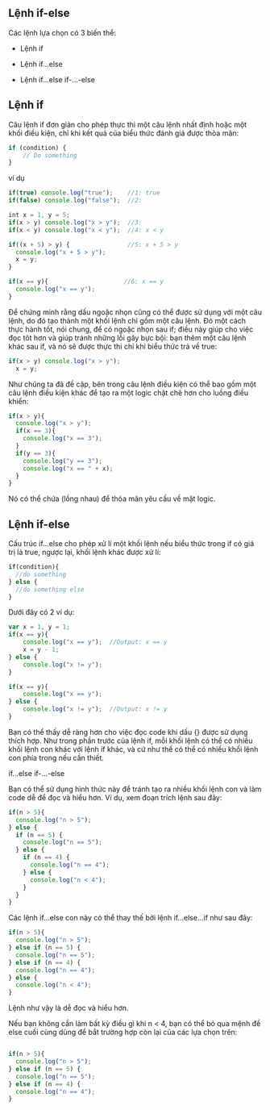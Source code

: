 ## Lệnh if-else
Các lệnh lựa chọn có 3 biến thể:

- Lệnh if

- Lệnh if...else

- Lệnh if...else if-...-else

## Lệnh if
Câu lệnh if đơn giản cho phép thực thi một câu lệnh nhất định hoặc một khối điều kiện, chỉ khi kết quả của biểu thức đánh giá được thỏa mãn:

```js
if (condition) {
	// Do something
}
```

ví dụ

```js
if(true) console.log("true");    //1: true
if(false) console.log("false");  //2:

int x = 1, y = 5;
if(x > y) console.log("x > y");  //3:
if(x < y) console.log("x < y");  //4: x < y

if((x + 5) > y) {			     //5: x + 5 > y
  console.log("x + 5 > y");    
  x = y;
}

if(x == y){ 					//6: x == y
  console.log("x == y");       
}
```

Để chứng minh rằng dấu ngoặc nhọn cũng có thể được sử dụng với một câu lệnh, do đó tạo thành một khối lệnh chỉ gồm một câu lệnh.
Đó một cách thực hành tốt, nói chung, để có ngoặc nhọn sau if; điều này giúp cho việc đọc tôt hơn và giúp tránh những lỗi gây bực bội: bạn thêm một câu lệnh khác sau if, và nó sẽ được thực thi chỉ khi biểu thức trả về true:

```js
if(x > y) console.log("x > y"); 
  x = y;
```

Như chúng ta đã đề cập, bên trong câu lệnh điều kiện có thể bao gồm một câu lệnh điều kiện khác để tạo ra một logic chặt chẽ hơn cho luồng điều khiển:

```js
if(x > y){
  console.log("x > y");
  if(x == 3){
    console.log("x == 3");
  }
  if(y == 3){
    console.log("y == 3");
    console.log("x == " + x);
  }
}
```

Nó có thể chứa (lồng nhau) để thỏa mãn yêu cầu về mặt logic.

## Lệnh if-else

Cấu trúc if...else cho phép xử lí một khối lệnh nếu biểu thức trong if có giá trị là true, ngược lại, khối lệnh khác được xử lí:

```js
if(condition){
  //do something
} else {
  //do something else
}

```

Dưới đây có 2 ví dụ:

```js
var x = 1, y = 1; 
if(x == y){                        
	console.log("x == y");  //Output: x == y
	x = y - 1;
} else {
	console.log("x != y");  
}

if(x == y){                        
	console.log("x == y");
} else {
	console.log("x != y");  //Output: x != y
}
```
Bạn có thể thấy dễ ràng hơn cho việc đọc code khi dấu {} được sử dụng thích hợp. Như trong phần trước của lệnh if, mỗi khối lệnh có thể có nhiều khối lệnh con khác với lệnh if khác, và cứ như thế có thể có nhiều khối lệnh con phía trong nếu cần thiết.

if...else if-...-else

Bạn có thể sử dụng hình thức này để tránh tạo ra nhiều khối lệnh con và làm code dễ để đọc và hiểu hơn. Ví dụ, xem đoạn trích lệnh sau đây:

```js
if(n > 5){
  console.log("n > 5");
} else {
  if (n == 5) {
    console.log("n == 5");
  } else {
    if (n == 4) {
      console.log("n == 4");
    } else {
      console.log("n < 4");
    }
  }
}
```

Các lệnh if...else con này có thể thay thế bởi lệnh if...else...if như sau đây:

```js
if(n > 5){
  console.log("n > 5");
} else if (n == 5) {
  console.log("n == 5");
} else if (n == 4) {
  console.log("n == 4");
} else {
  console.log("n < 4");
}
```

Lệnh như vậy là dễ đọc và hiểu hơn.

Nếu bạn không cần làm bất kỳ điều gì khi n < 4, bạn có thể bỏ qua mệnh đề else cuối cùng dùng để bắt trường hợp còn lại của các lựa chọn trên:

```js

if(n > 5){
  console.log("n > 5");
} else if (n == 5) {
  console.log("n == 5");
} else if (n == 4) {
  console.log("n == 4");
} ​
```